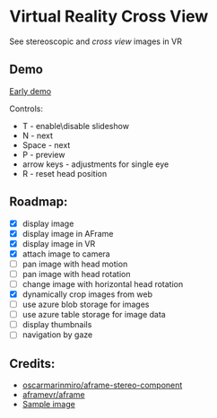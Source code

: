 # Virtual Reality Cross View
See stereoscopic and *cross view* images in VR

## Demo
[Early demo](http://amadeusw.com/vr-stereoscopy/webui/)

Controls:
* T - enable\disable slideshow
* N - next
* Space - next
* P - preview
* arrow keys - adjustments for single eye
* R - reset head position

## Roadmap:
- [x] display image
- [x] display image in AFrame
- [x] display image in VR
- [x] attach image to camera
- [ ] pan image with head motion
- [ ] pan image with head rotation
- [ ] change image with horizontal head rotation
- [x] dynamically crop images from web
- [ ] use azure blob storage for images
- [ ] use azure table storage for image data
- [ ] display thumbnails
- [ ] navigation by gaze

## Credits:
- [oscarmarinmiro/aframe-stereo-component](https://github.com/oscarmarinmiro/aframe-stereo-component)
- [aframevr/aframe](https://github.com/aframevr/aframe)
- [Sample image](http://zour.deviantart.com/art/Parish-church-St-Georg-3D-Cross-Eye-HDR-293463757)